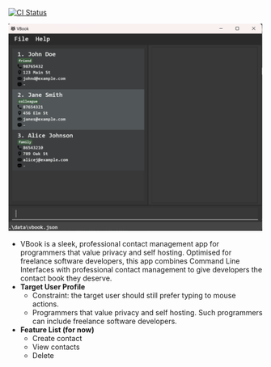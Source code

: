 [![CI Status](https://github.com/se-edu/addressbook-level3/workflows/Java%20CI/badge.svg)](https://github.com/se-edu/addressbook-level3/actions)

![Ui](docs/images/Ui.png)

* VBook is a sleek, professional contact management app for programmers that value privacy and self hosting. Optimised for freelance software developers, this app combines Command Line Interfaces with professional contact management to give developers the contact book they deserve.<br>
* **Target User Profile**
  * Constraint: the target user should still prefer typing to mouse actions.
  * Programmers that value privacy and self hosting. Such programmers can include freelance software developers. 
* **Feature List (for now)**
  * Create contact
  * View contacts
  * Delete
